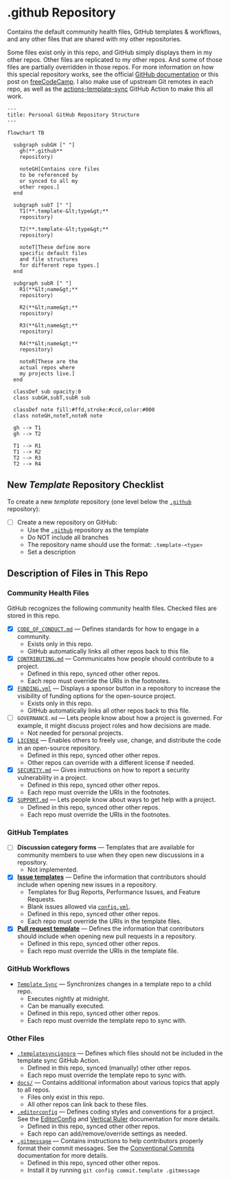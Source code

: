 # .github Repository

Contains the default community health files, GitHub templates & workflows,
and any other files that are shared with my other repositories.

Some files exist only in this repo,
and GitHub simply displays them in my other repos.
Other files are replicated to my other repos.
And some of those files are partially overridden in those repos.
For more information on how this special repository works,
see the official [GitHub documentation][health]
or this post on [freeCodeCamp][fcc].
I also make use of upstream Git remotes in each repo,
as well as the [actions-template-sync](sync) GitHub Action
to make this all work.

```mermaid
---
title: Personal GitHub Repository Structure
---

flowchart TB

  subgraph subGH [" "]
    gh(**.github**
    repository)

    noteGH[Contains core files
    to be referenced by
    or synced to all my
    other repos.]
  end

  subgraph subT [" "]
    T1(**.template-&lt;type&gt;**
    repository)

    T2(**.template-&lt;type&gt;**
    repository)

    noteT[These define more
    specific default files
    and file structures
    for different repo types.]
  end

  subgraph subR [" "]
    R1(**&lt;name&gt;**
    repository)

    R2(**&lt;name&gt;**
    repository)

    R3(**&lt;name&gt;**
    repository)

    R4(**&lt;name&gt;**
    repository)

    noteR[These are the
    actual repos where
    my projects live.]
  end

  classDef sub opacity:0
  class subGH,subT,subR sub

  classDef note fill:#ffd,stroke:#ccd,color:#000
  class noteGH,noteT,noteR note

  gh --> T1
  gh --> T2

  T1 --> R1
  T1 --> R2
  T2 --> R3
  T2 --> R4
```

## New _Template_ Repository Checklist

To create a new _template_ repository
(one level below the [`.github`][github] repository):

- [ ] Create a new repository on GitHub:
  - Use the [`.github`][github] repository as the template
  - Do NOT include all branches
  - The repository name should use the format: `.template-<type>`
  - Set a description

## Description of Files in This Repo

### Community Health Files

GitHub recognizes the following community health files.
Checked files are stored in this repo.

- [x] [`CODE_OF_CONDUCT.md`][coc] — Defines standards
      for how to engage in a community.
  - Exists only in this repo.
  - GitHub automatically links all other repos back to this file.
- [x] [`CONTRIBUTING.md`][contrib] — Communicates how people should
      contribute to a project.
  - Defined in this repo, synced other other repos.
  - Each repo must override the URIs in the footnotes.
- [x] [`FUNDING.yml`][fund] — Displays a sponsor button in a repository
      to increase the visibility of funding options for the open-source project.
  - Exists only in this repo.
  - GitHub automatically links all other repos back to this file.
- [ ] `GOVERNANCE.md` — Lets people know about how a project is governed.
      For example, it might discuss project roles and how decisions are made.
  - Not needed for personal projects.
- [x] [`LICENSE`][lic] — Enables others to freely use, change, and distribute
      the code in an open-source repository.
  - Defined in this repo, synced other other repos.
  - Other repos can override with a different license if needed.
- [x] [`SECURITY.md`][sec] — Gives instructions on how to report a
      security vulnerability in a project.
  - Defined in this repo, synced other other repos.
  - Each repo must override the URIs in the footnotes.
- [x] [`SUPPORT.md`][sup] — Lets people know about
      ways to get help with a project.
  - Defined in this repo, synced other other repos.
  - Each repo must override the URIs in the footnotes.

### GitHub Templates

- [ ] **Discussion category forms** — Templates that are available for
      community members to use when they open new discussions in a repository.
  - Not implemented.
- [x] [**Issue templates**][issue] — Define the information that
      contributors should include when opening new issues in a repository.
  - Templates for Bug Reports, Performance Issues, and Feature Requests.
  - Blank issues allowed via [`config.yml`][config].
  - Defined in this repo, synced other other repos.
  - Each repo must override the URIs in the template files.
- [x] [**Pull request template**][pr] — Defines the information that
      contributors should include when opening new pull requests in a repository.
  - Defined in this repo, synced other other repos.
  - Each repo must override the URIs in the template file.

### GitHub Workflows

- [`Template Sync`][workflow] — Synchronizes changes in a template repo
  to a child repo.
  - Executes nightly at midnight.
  - Can be manually executed.
  - Defined in this repo, synced other other repos.
  - Each repo must override the template repo to sync with.

### Other Files

- [`.templatesyncignore`][ignore] — Defines which files should not be included
  in the template sync GitHub Action.
  - Defined in this repo, synced (manually) other other repos.
  - Each repo must override the template repo to sync with.
- [`docs/`][docs] — Contains additional information about various topics
  that apply to all repos.
  - Files only exist in this repo.
  - All other repos can link back to these files.
- [`.editorconfig`][editor] — Defines coding styles and conventions for a project.
  See the [EditorConfig][editorDoc] and [Vertical Ruler][rulers] documentation
  for more details.
  - Defined in this repo, synced other other repos.
  - Each repo can add/remove/override settings as needed.
- [`.gitmessage`][message] — Contains instructions to help contributors
  properly format their commit messages. See the
  [Conventional Commits][conventional] documentation for more details.
  - Defined in this repo, synced other other repos.
  - Install it by running `git config commit.template .gitmessage`

<!-- Source Footnotes -->

[issue]: ./.github/ISSUE_TEMPLATE/
[config]: ./.github/ISSUE_TEMPLATE/config.yml
[workflow]: ./.github/workflows/template-sync.yml
[ignore]: ./.github/.templatesyncignore
[fund]: ./.github/FUNDING.yml
[pr]: ./.github/pull_request_template.md
[docs]: ./docs/
[editorDoc]: ./docs/EditorConfig.md
[rulers]: ./docs/VerticalRulers.md
[conventional]: ./docs/ConventionalCommits.md
[editor]: ./.editorconfig
[message]: ./.gitmessage
[coc]: ./CODE_OF_CONDUCT.md
[contrib]: ./CONTRIBUTING.md
[lic]: ./LICENSE
[sec]: ./SECURITY.md
[sup]: ./SUPPORT.md

<!-- GitHub Footnotes -->

[github]: https://github.com/TaffarelJr/.github

<!-- Public Footnotes -->

[fcc]: https://www.freecodecamp.org/news/how-to-use-the-dot-github-repository
[health]: https://docs.github.com/en/communities/setting-up-your-project-for-healthy-contributions/creating-a-default-community-health-file
[sync]: https://github.com/AndreasAugustin/actions-template-sync
